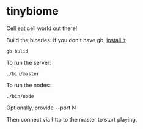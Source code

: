 # tinybiome
Cell eat cell world out there!


Build the binaries:
If you don't have gb, [install it](http://getgb.io/docs/install/)
````
gb bulid
````

To run the server:
````
./bin/master
````

To run the nodes:
````
./bin/node
````
Optionally, provide --port N

Then connect via http to the master to start playing.
